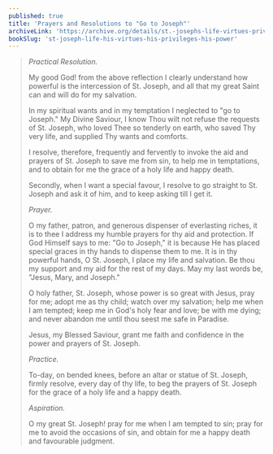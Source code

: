 ```yaml
---
published: true
title: 'Prayers and Resolutions to "Go to Joseph"'
archiveLink: 'https://archive.org/details/st.-josephs-life-virtues-privileges-power/page/352?view=theater'
bookSlug: 'st-joseph-life-his-virtues-his-privileges-his-power'
---
```


> *Practical Resolution.*
>
> My good God! from the above reflection I clearly understand how powerful is the intercession of St. Joseph, and all that my great Saint can and will do for my salvation.
>
> In my spiritual wants and in my temptation I neglected to "go to Joseph." My Divine Saviour, I know Thou wilt not refuse the requests of St. Joseph, who loved Thee so tenderly on earth, who saved Thy very life, and supplied Thy wants and comforts.
>
> I resolve, therefore, frequently and fervently to invoke the aid and prayers of St. Joseph to save me from sin, to help me in temptations, and to obtain for me the grace of a holy life and happy death.
>
> Secondly, when I want a special favour, I resolve to go straight to St. Joseph and ask it of him, and to keep asking till I get it.
>
> *Prayer.*
>
> O my father, patron, and generous dispenser of everlasting riches, it is to thee I address my humble prayers for thy aid and protection. If God Himself says to me: "Go to Joseph," it is because He has placed special graces in thy hands to dispense them to me. It is in thy powerful hands, O St. Joseph, I place my life and salvation. Be thou my support and my aid for the rest of my days. May my last words be, "Jesus, Mary, and Joseph."
>
> O holy father, St. Joseph, whose power is so great with Jesus, pray for me; adopt me as thy child; watch over my salvation; help me when I am tempted; keep me in God's holy fear and love; be with me dying; and never abandon me until thou seest me safe in Paradise.
>
> Jesus, my Blessed Saviour, grant me faith and confidence in the power and prayers of St. Joseph.
>
> *Practice.*
>
> To-day, on bended knees, before an altar or statue of St. Joseph, firmly resolve, every day of thy life, to beg the prayers of St. Joseph for the grace of a holy life and a happy death.
>
> *Aspiration.*
>
> O my great St. Joseph! pray for me when I am tempted to sin; pray for me to avoid the occasions of sin, and obtain for me a happy death and favourable judgment.
